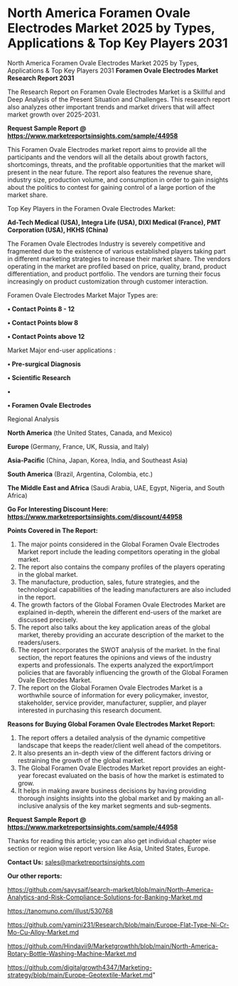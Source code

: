 # North America Foramen Ovale Electrodes Market 2025 by Types, Applications & Top Key Players 2031
North America Foramen Ovale Electrodes Market 2025 by Types, Applications & Top Key Players 2031
<strong>Foramen Ovale Electrodes Market Research Report 2031</strong>

The Research Report on Foramen Ovale Electrodes Market is a Skillful and Deep Analysis of the Present Situation and Challenges. This research report also analyzes other important trends and market drivers that will affect market growth over 2025-2031.

<strong>Request Sample Report @ <a href=https://www.marketreportsinsights.com/sample/44958>https://www.marketreportsinsights.com/sample/44958</a></strong>

This Foramen Ovale Electrodes market report aims to provide all the participants and the vendors will all the details about growth factors, shortcomings, threats, and the profitable opportunities that the market will present in the near future. The report also features the revenue share, industry size, production volume, and consumption in order to gain insights about the politics to contest for gaining control of a large portion of the market share.

Top Key Players in the Foramen Ovale Electrodes Market:

<strong>Ad-Tech Medical (USA), Integra Life (USA), DIXI Medical (France), PMT Corporation (USA), HKHS (China)</strong>

The Foramen Ovale Electrodes Industry is severely competitive and fragmented due to the existence of various established players taking part in different marketing strategies to increase their market share. The vendors operating in the market are profiled based on price, quality, brand, product differentiation, and product portfolio. The vendors are turning their focus increasingly on product customization through customer interaction.

Foramen Ovale Electrodes Market Major Types are:

<strong>•  Contact Points 8 - 12

•  Contact Points blow 8

•  Contact Points above 12</strong>

Market Major end-user applications :

<strong>•  Pre-surgical Diagnosis

•  Scientific Research

•  

•  Foramen Ovale Electrodes</strong>

Regional Analysis

</u><strong><b>North America</b></strong> (the United States, Canada, and Mexico)

<strong><b>Europe </b></strong>(Germany, France, UK, Russia, and Italy)

<strong><b>Asia-Pacific</b></strong> (China, Japan, Korea, India, and Southeast Asia)

<strong><b>South America</b></strong> (Brazil, Argentina, Colombia, etc.)

<strong><b>The Middle East and Africa</b></strong> (Saudi Arabia, UAE, Egypt, Nigeria, and South Africa)

<strong>Go For Interesting Discount Here: <a href=https://www.marketreportsinsights.com/discount/44958>https://www.marketreportsinsights.com/discount/44958</a></strong>

<strong>Points Covered in The Report:</strong>
<ol>
  <li>The major points considered in the Global Foramen Ovale Electrodes Market report include the leading competitors operating in the global market.</li>
  <li>The report also contains the company profiles of the players operating in the global market.</li>
  <li>The manufacture, production, sales, future strategies, and the technological capabilities of the leading manufacturers are also included in the report.</li>
  <li>The growth factors of the Global Foramen Ovale Electrodes Market are explained in-depth, wherein the different end-users of the market are discussed precisely.</li>
  <li>The report also talks about the key application areas of the global market, thereby providing an accurate description of the market to the readers/users.</li>
  <li>The report incorporates the SWOT analysis of the market. In the final section, the report features the opinions and views of the industry experts and professionals. The experts analyzed the export/import policies that are favorably influencing the growth of the Global Foramen Ovale Electrodes Market.</li>
  <li>The report on the Global Foramen Ovale Electrodes Market is a worthwhile source of information for every policymaker, investor, stakeholder, service provider, manufacturer, supplier, and player interested in purchasing this research document.</li>
</ol>
<strong>Reasons for Buying Global Foramen Ovale Electrodes Market Report:</strong>

<ol>
  <li>The report offers a detailed analysis of the dynamic competitive landscape that keeps the reader/client well ahead of the competitors.</li>
  <li>It also presents an in-depth view of the different factors driving or restraining the growth of the global market.</li>
  <li>The Global Foramen Ovale Electrodes Market report provides an eight-year forecast evaluated on the basis of how the market is estimated to grow.</li>
  <li>It helps in making aware business decisions by having providing thorough insights insights into the global market and by making an all-inclusive analysis of the key market segments and sub-segments.</li>
</ol>
<strong>Request Sample Report @ <a href=https://www.marketreportsinsights.com/sample/44958>https://www.marketreportsinsights.com/sample/44958</a></strong>


Thanks for reading this article; you can also get individual chapter wise section or region wise report version like Asia, United States, Europe.

<strong>Contact Us:</strong>
sales@marketreportsinsights.com

<strong>Our other reports:</strong>

<a href=https://github.com/sayysaif/search-market/blob/main/North-America-Analytics-and-Risk-Compliance-Solutions-for-Banking-Market.md>https://github.com/sayysaif/search-market/blob/main/North-America-Analytics-and-Risk-Compliance-Solutions-for-Banking-Market.md</a>

<a href=https://tanomuno.com/illust/530768>https://tanomuno.com/illust/530768</a>

<a href=https://github.com/yamini231/Research/blob/main/Europe-Flat-Type-Ni-Cr-Mo-Cu-Alloy-Market.md>https://github.com/yamini231/Research/blob/main/Europe-Flat-Type-Ni-Cr-Mo-Cu-Alloy-Market.md</a>

<a href=https://github.com/Hindavii9/Marketgrowthh/blob/main/North-America-Rotary-Bottle-Washing-Machine-Market.md>https://github.com/Hindavii9/Marketgrowthh/blob/main/North-America-Rotary-Bottle-Washing-Machine-Market.md</a>

<a href=https://github.com/digitalgrowth4347/Marketing-strategy/blob/main/Europe-Geotextile-Market.md>https://github.com/digitalgrowth4347/Marketing-strategy/blob/main/Europe-Geotextile-Market.md</a>"
